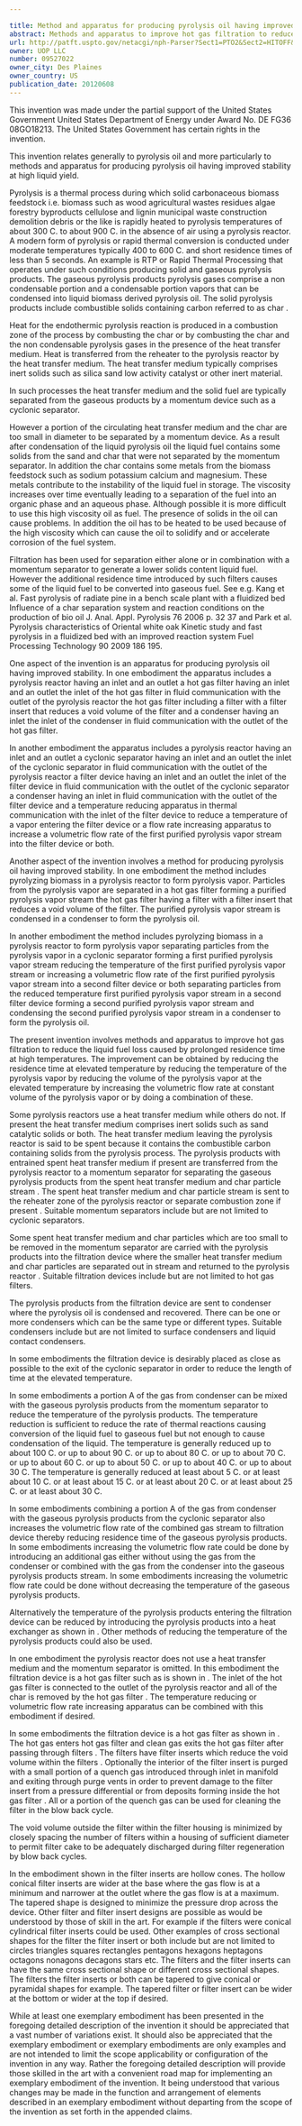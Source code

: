 ```yaml
---

title: Method and apparatus for producing pyrolysis oil having improved stability
abstract: Methods and apparatus to improve hot gas filtration to reduce the liquid fuel loss caused by prolonged residence time at high temperatures are described. The improvement can be obtained by reducing the residence time at elevated temperature by reducing the temperature of the pyrolysis vapor, by reducing the volume of the pyrolysis vapor at the elevated temperature, by increasing the volumetric flow rate at constant volume of the pyrolysis vapor, or by doing a combination of these.
url: http://patft.uspto.gov/netacgi/nph-Parser?Sect1=PTO2&Sect2=HITOFF&p=1&u=%2Fnetahtml%2FPTO%2Fsearch-adv.htm&r=1&f=G&l=50&d=PALL&S1=09527022&OS=09527022&RS=09527022
owner: UOP LLC
number: 09527022
owner_city: Des Plaines
owner_country: US
publication_date: 20120608
---
```

This invention was made under the partial support of the United States Government United States Department of Energy under Award No. DE FG36 08GO18213. The United States Government has certain rights in the invention.

This invention relates generally to pyrolysis oil and more particularly to methods and apparatus for producing pyrolysis oil having improved stability at high liquid yield.

Pyrolysis is a thermal process during which solid carbonaceous biomass feedstock i.e. biomass such as wood agricultural wastes residues algae forestry byproducts cellulose and lignin municipal waste construction demolition debris or the like is rapidly heated to pyrolysis temperatures of about 300 C. to about 900 C. in the absence of air using a pyrolysis reactor. A modern form of pyrolysis or rapid thermal conversion is conducted under moderate temperatures typically 400 to 600 C. and short residence times of less than 5 seconds. An example is RTP or Rapid Thermal Processing that operates under such conditions producing solid and gaseous pyrolysis products. The gaseous pyrolysis products pyrolysis gases comprise a non condensable portion and a condensable portion vapors that can be condensed into liquid biomass derived pyrolysis oil. The solid pyrolysis products include combustible solids containing carbon referred to as char .

Heat for the endothermic pyrolysis reaction is produced in a combustion zone of the process by combusting the char or by combusting the char and the non condensable pyrolysis gases in the presence of the heat transfer medium. Heat is transferred from the reheater to the pyrolysis reactor by the heat transfer medium. The heat transfer medium typically comprises inert solids such as silica sand low activity catalyst or other inert material.

In such processes the heat transfer medium and the solid fuel are typically separated from the gaseous products by a momentum device such as a cyclonic separator.

However a portion of the circulating heat transfer medium and the char are too small in diameter to be separated by a momentum device. As a result after condensation of the liquid pyrolysis oil the liquid fuel contains some solids from the sand and char that were not separated by the momentum separator. In addition the char contains some metals from the biomass feedstock such as sodium potassium calcium and magnesium. These metals contribute to the instability of the liquid fuel in storage. The viscosity increases over time eventually leading to a separation of the fuel into an organic phase and an aqueous phase. Although possible it is more difficult to use this high viscosity oil as fuel. The presence of solids in the oil can cause problems. In addition the oil has to be heated to be used because of the high viscosity which can cause the oil to solidify and or accelerate corrosion of the fuel system.

Filtration has been used for separation either alone or in combination with a momentum separator to generate a lower solids content liquid fuel. However the additional residence time introduced by such filters causes some of the liquid fuel to be converted into gaseous fuel. See e.g. Kang et al. Fast pyrolysis of radiate pine in a bench scale plant with a fluidized bed Influence of a char separation system and reaction conditions on the production of bio oil J. Anal. Appl. Pyrolysis 76 2006 p. 32 37 and Park et al. Pyrolysis characteristics of Oriental white oak Kinetic study and fast pyrolysis in a fluidized bed with an improved reaction system Fuel Processing Technology 90 2009 186 195.

One aspect of the invention is an apparatus for producing pyrolysis oil having improved stability. In one embodiment the apparatus includes a pyrolysis reactor having an inlet and an outlet a hot gas filter having an inlet and an outlet the inlet of the hot gas filter in fluid communication with the outlet of the pyrolysis reactor the hot gas filter including a filter with a filter insert that reduces a void volume of the filter and a condenser having an inlet the inlet of the condenser in fluid communication with the outlet of the hot gas filter.

In another embodiment the apparatus includes a pyrolysis reactor having an inlet and an outlet a cyclonic separator having an inlet and an outlet the inlet of the cyclonic separator in fluid communication with the outlet of the pyrolysis reactor a filter device having an inlet and an outlet the inlet of the filter device in fluid communication with the outlet of the cyclonic separator a condenser having an inlet in fluid communication with the outlet of the filter device and a temperature reducing apparatus in thermal communication with the inlet of the filter device to reduce a temperature of a vapor entering the filter device or a flow rate increasing apparatus to increase a volumetric flow rate of the first purified pyrolysis vapor stream into the filter device or both.

Another aspect of the invention involves a method for producing pyrolysis oil having improved stability. In one embodiment the method includes pyrolyzing biomass in a pyrolysis reactor to form pyrolysis vapor. Particles from the pyrolysis vapor are separated in a hot gas filter forming a purified pyrolysis vapor stream the hot gas filter having a filter with a filter insert that reduces a void volume of the filter. The purified pyrolysis vapor stream is condensed in a condenser to form the pyrolysis oil.

In another embodiment the method includes pyrolyzing biomass in a pyrolysis reactor to form pyrolysis vapor separating particles from the pyrolysis vapor in a cyclonic separator forming a first purified pyrolysis vapor stream reducing the temperature of the first purified pyrolysis vapor stream or increasing a volumetric flow rate of the first purified pyrolysis vapor stream into a second filter device or both separating particles from the reduced temperature first purified pyrolysis vapor stream in a second filter device forming a second purified pyrolysis vapor stream and condensing the second purified pyrolysis vapor stream in a condenser to form the pyrolysis oil.

The present invention involves methods and apparatus to improve hot gas filtration to reduce the liquid fuel loss caused by prolonged residence time at high temperatures. The improvement can be obtained by reducing the residence time at elevated temperature by reducing the temperature of the pyrolysis vapor by reducing the volume of the pyrolysis vapor at the elevated temperature by increasing the volumetric flow rate at constant volume of the pyrolysis vapor or by doing a combination of these.

Some pyrolysis reactors use a heat transfer medium while others do not. If present the heat transfer medium comprises inert solids such as sand catalytic solids or both. The heat transfer medium leaving the pyrolysis reactor is said to be spent because it contains the combustible carbon containing solids from the pyrolysis process. The pyrolysis products with entrained spent heat transfer medium if present are transferred from the pyrolysis reactor to a momentum separator for separating the gaseous pyrolysis products from the spent heat transfer medium and char particle stream . The spent heat transfer medium and char particle stream is sent to the reheater zone of the pyrolysis reactor or separate combustion zone if present . Suitable momentum separators include but are not limited to cyclonic separators.

Some spent heat transfer medium and char particles which are too small to be removed in the momentum separator are carried with the pyrolysis products into the filtration device where the smaller heat transfer medium and char particles are separated out in stream and returned to the pyrolysis reactor . Suitable filtration devices include but are not limited to hot gas filters.

The pyrolysis products from the filtration device are sent to condenser where the pyrolysis oil is condensed and recovered. There can be one or more condensers which can be the same type or different types. Suitable condensers include but are not limited to surface condensers and liquid contact condensers.

In some embodiments the filtration device is desirably placed as close as possible to the exit of the cyclonic separator in order to reduce the length of time at the elevated temperature.

In some embodiments a portion A of the gas from condenser can be mixed with the gaseous pyrolysis products from the momentum separator to reduce the temperature of the pyrolysis products. The temperature reduction is sufficient to reduce the rate of thermal reactions causing conversion of the liquid fuel to gaseous fuel but not enough to cause condensation of the liquid. The temperature is generally reduced up to about 100 C. or up to about 90 C. or up to about 80 C. or up to about 70 C. or up to about 60 C. or up to about 50 C. or up to about 40 C. or up to about 30 C. The temperature is generally reduced at least about 5 C. or at least about 10 C. or at least about 15 C. or at least about 20 C. or at least about 25 C. or at least about 30 C.

In some embodiments combining a portion A of the gas from condenser with the gaseous pyrolysis products from the cyclonic separator also increases the volumetric flow rate of the combined gas stream to filtration device thereby reducing residence time of the gaseous pyrolysis products. In some embodiments increasing the volumetric flow rate could be done by introducing an additional gas either without using the gas from the condenser or combined with the gas from the condenser into the gaseous pyrolysis products stream. In some embodiments increasing the volumetric flow rate could be done without decreasing the temperature of the gaseous pyrolysis products.

Alternatively the temperature of the pyrolysis products entering the filtration device can be reduced by introducing the pyrolysis products into a heat exchanger as shown in . Other methods of reducing the temperature of the pyrolysis products could also be used.

In one embodiment the pyrolysis reactor does not use a heat transfer medium and the momentum separator is omitted. In this embodiment the filtration device is a hot gas filter such as is shown in . The inlet of the hot gas filter is connected to the outlet of the pyrolysis reactor and all of the char is removed by the hot gas filter . The temperature reducing or volumetric flow rate increasing apparatus can be combined with this embodiment if desired.

In some embodiments the filtration device is a hot gas filter as shown in . The hot gas enters hot gas filter and clean gas exits the hot gas filter after passing through filters . The filters have filter inserts which reduce the void volume within the filters . Optionally the interior of the filter insert is purged with a small portion of a quench gas introduced through inlet in manifold and exiting through purge vents in order to prevent damage to the filter insert from a pressure differential or from deposits forming inside the hot gas filter . All or a portion of the quench gas can be used for cleaning the filter in the blow back cycle.

The void volume outside the filter within the filter housing is minimized by closely spacing the number of filters within a housing of sufficient diameter to permit filter cake to be adequately discharged during filter regeneration by blow back cycles.

In the embodiment shown in the filter inserts are hollow cones. The hollow conical filter inserts are wider at the base where the gas flow is at a minimum and narrower at the outlet where the gas flow is at a maximum. The tapered shape is designed to minimize the pressure drop across the device. Other filter and filter insert designs are possible as would be understood by those of skill in the art. For example if the filters were conical cylindrical filter inserts could be used. Other examples of cross sectional shapes for the filter the filter insert or both include but are not limited to circles triangles squares rectangles pentagons hexagons heptagons octagons nonagons decagons stars etc. The filters and the filter inserts can have the same cross sectional shape or different cross sectional shapes. The filters the filter inserts or both can be tapered to give conical or pyramidal shapes for example. The tapered filter or filter insert can be wider at the bottom or wider at the top if desired.

While at least one exemplary embodiment has been presented in the foregoing detailed description of the invention it should be appreciated that a vast number of variations exist. It should also be appreciated that the exemplary embodiment or exemplary embodiments are only examples and are not intended to limit the scope applicability or configuration of the invention in any way. Rather the foregoing detailed description will provide those skilled in the art with a convenient road map for implementing an exemplary embodiment of the invention. It being understood that various changes may be made in the function and arrangement of elements described in an exemplary embodiment without departing from the scope of the invention as set forth in the appended claims.

